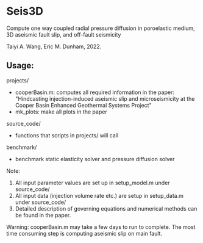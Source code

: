 # Seis3D

Compute one way coupled radial pressure diffusion in poroelastic medium, 3D aseismic fault slip, and off-fault seismicity

Taiyi A. Wang, Eric M. Dunham, 2022.

## Usage:
 
projects/
 - cooperBasin.m: computes all required information in the paper: "Hindcasting injection-induced aseismic slip and microseismicity at the Cooper Basin Enhanced Geothermal Systems Project"
 - mk_plots: make all plots in the paper

source_code/
 - functions that scripts in projects/ will call
 
benchmark/
 - benchmark static elasticity solver and pressure diffusion solver

Note: 
1. All input parameter values are set up in setup_model.m under source_code/
2. All input data (injection volume rate etc.) are setup in setup_data.m under source_code/
3. Detailed description of governing equations and numerical methods can be found in the paper.

Warning:
cooperBasin.m may take a few days to run to complete. The most time consuming step is computing aseismic slip on main fault.
